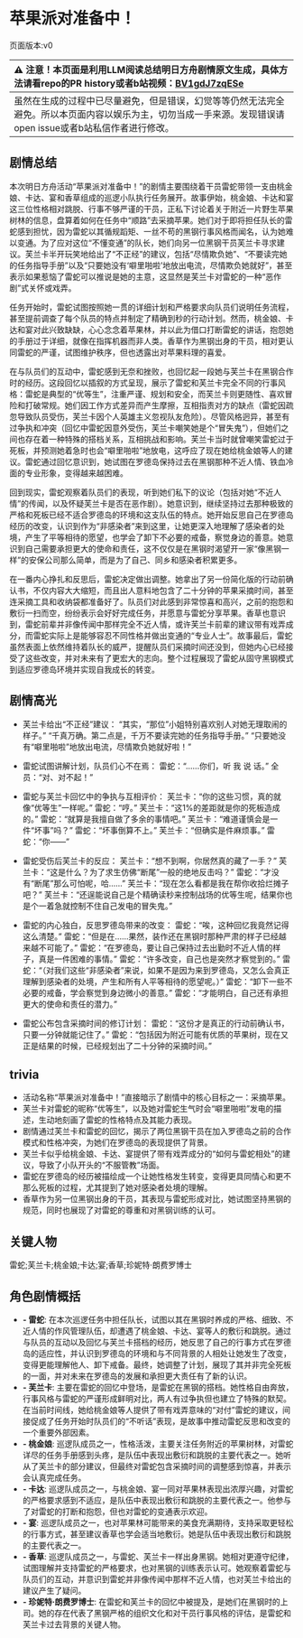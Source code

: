 # 苹果派对准备中！
页面版本:v0
 

| :warning: 注意！本页面是利用LLM阅读总结明日方舟剧情原文生成，具体方法请看repo的PR history或者b站视频：[BV1gdJ7zqESe](https://www.bilibili.com/video/BV1gdJ7zqESe/)         |
|:----------------------------|
| 虽然在生成的过程中已尽量避免，但是错误，幻觉等等仍然无法完全避免。所以本页面内容以娱乐为主，切勿当成一手来源。发现错误请open issue或者b站私信作者进行修改。|



## 剧情总结
本次明日方舟活动“苹果派对准备中！”的剧情主要围绕着干员雷蛇带领一支由桃金娘、卡达、宴和香草组成的巡逻小队执行任务展开。故事伊始，桃金娘、卡达和宴这三位性格相对跳脱、行事不够严谨的干员，正私下讨论着关于附近一片野生苹果树林的信息，盘算着如何在任务中“顺路”去采摘苹果。她们对于即将担任队长的雷蛇感到担忧，因为雷蛇以其循规蹈矩、一丝不苟的黑钢行事风格而闻名，认为她难以变通。为了应对这位“不懂变通”的队长，她们向另一位黑钢干员芙兰卡寻求建议。芙兰卡半开玩笑地给出了“不正经”的建议，包括“尽情欺负她”、“不要读完她的任务指导手册”以及“只要她没有‘噼里啪啦’地放出电流，尽情欺负她就好”，甚至表示如果惹恼了雷蛇可以推说是她的主意，这显然是芙兰卡对雷蛇的一种“恶作剧”式关怀或戏弄。

任务开始时，雷蛇试图按照她一贯的详细计划和严格要求向队员们说明任务流程，甚至提前调查了每个队员的特点并制定了精确到秒的行动计划。然而，桃金娘、卡达和宴对此兴致缺缺，心心念念着苹果林，并以此为借口打断雷蛇的讲话，抱怨她的手册过于详细，就像在指挥机器而非人类。香草作为黑钢出身的干员，相对更认同雷蛇的严谨，试图维护秩序，但也透露出对苹果料理的喜爱。

在与队员们的互动中，雷蛇感到无奈和挫败，也回忆起一段她与芙兰卡在黑钢合作时的经历。这段回忆以插叙的方式呈现，展示了雷蛇和芙兰卡完全不同的行事风格：雷蛇是典型的“优等生”，注重严谨、规划和安全，而芙兰卡则更随性、喜欢冒险和打破常规。她们因工作方式差异而产生摩擦，互相指责对方的缺点（雷蛇因疏忽导致队员受伤，芙兰卡因个人英雄主义忽视队友危险）。尽管风格迥异，甚至有过争执和冲突（回忆中雷蛇因意外受伤，芙兰卡嘲笑她是个“冒失鬼”），但她们之间也存在着一种特殊的搭档关系，互相挑战和影响。芙兰卡当时就曾嘲笑雷蛇过于死板，并预测她着急时也会“噼里啪啦”地放电，这呼应了现在她给桃金娘等人的建议。雷蛇通过回忆意识到，她试图在罗德岛保持过去在黑钢那种不近人情、铁血冷面的专业形象，变得越来越困难。

回到现实，雷蛇观察着队员们的表现，听到她们私下的议论（包括对她“不近人情”的传闻，以及怀疑芙兰卡是否在恶作剧）。她意识到，继续坚持过去那种极致的严格和死板已经不适合罗德岛的环境和这支队伍的特点。她开始反思自己在罗德岛经历的改变，认识到作为“非感染者”来到这里，让她更深入地理解了感染者的处境，产生了平等相待的愿望，也学会了卸下不必要的戒备，察觉身边的善意。她意识到自己需要承担更大的使命和责任，这不仅仅是在黑钢时渴望开一家“像黑钢一样”的安保公司那么简单，而是为了自己、同乡和感染者积累更多。

在一番内心挣扎和反思后，雷蛇决定做出调整。她拿出了另一份简化版的行动前确认书，不仅内容大大缩短，而且出人意料地包含了二十分钟的苹果采摘时间，甚至连采摘工具和收纳袋都准备好了。队员们对此感到非常惊喜和高兴，之前的抱怨和敷衍一扫而空，纷纷表示会好好完成任务，并愿意与雷蛇分享苹果。香草也意识到，雷蛇前辈并非像传闻中那样完全不近人情，或许芙兰卡前辈的建议带有戏弄成分，而雷蛇实际上是能够容忍不同性格并做出变通的“专业人士”。故事最后，雷蛇虽然表面上依然维持着队长的威严，提醒队员们采摘时间还没到，但她内心已经接受了这些改变，并对未来有了更宏大的志向。整个过程展现了雷蛇从固守黑钢模式到适应罗德岛环境并实现自我成长的转变。
## 剧情高光
- 芙兰卡给出“不正经”建议：
“其实，“那位”小姐特别喜欢别人对她无理取闹的样子。”
“千真万确。第二点是，千万不要读完她的任务指导手册。”
“只要她没有“噼里啪啦”地放出电流，尽情欺负她就好啦！”

- 雷蛇试图讲解计划，队员们心不在焉：
雷蛇：“......你们，听 我 说 话。”
全员：“对、对不起！”

- 雷蛇与芙兰卡回忆中的争执与互相评价：
芙兰卡：“你的这些习惯，真的就像“优等生”一样呢。”
雷蛇：“哼。”
芙兰卡：“这1%的差距就是你的死板造成的。”
雷蛇：“就算是我擅自做了多余的事情吧。”
芙兰卡：“难道谨慎会是一件“坏事”吗？”
雷蛇：“坏事倒算不上。”
芙兰卡：“但确实是件麻烦事。”
雷蛇：“你——”

- 雷蛇受伤后芙兰卡的反应：
芙兰卡：“想不到啊，你居然真的藏了一手？”
芙兰卡：“这是什么？为了求生仿佛“断尾”一般的绝地反击吗？”
雷蛇：“才没有“断尾”那么可怕呢，哈......”
芙兰卡：“现在怎么看都是我在帮你收拾烂摊子吧？”
芙兰卡：“还逞能说自己是个精确读秒来控制战场的优等生呢，结果你也是个一着急就控制不住自己发电的冒失鬼。”

- 雷蛇的内心独白，反思罗德岛带来的改变：
雷蛇：“唉，这种回忆我竟然记得这么清楚。”
雷蛇：“但是在......果然，装作还在黑钢时那种严肃的样子已经越来越不可能了。”
雷蛇：“在罗德岛，要让自己保持过去出勤时不近人情的样子，真是一件困难的事情。”
雷蛇：“许多改变，自己也是突然才察觉到的。”
雷蛇：“（对我们这些“非感染者”来说，如果不是因为来到罗德岛，又怎么会真正理解到感染者的处境，产生和所有人平等相待的愿望呢。）”
雷蛇：“卸下一些不必要的戒备，学会察觉到身边微小的善意。”
雷蛇：“才能明白，自己还有承担更大的使命和责任的潜力。”

- 雷蛇公布包含采摘时间的修订计划：
雷蛇：“这份才是真正的行动前确认书，只要一分钟就能记住了。”
雷蛇：“包括因为附近可能有优质的苹果树，现在又正是结果的时候，已经规划出了二十分钟的采摘时间。”
## trivia
- 活动名称“苹果派对准备中！”直接暗示了剧情中的核心目标之一：采摘苹果。
- 芙兰卡对雷蛇的昵称“优等生”，以及她对雷蛇生气时会“噼里啪啦”发电的描述，生动地刻画了雷蛇的性格特点及其能力表现。
- 剧情通过芙兰卡和雷蛇的回忆，揭示了两位黑钢干员在加入罗德岛之前的合作模式和性格冲突，为她们在罗德岛的表现提供了背景。
- 芙兰卡似乎给桃金娘、卡达、宴提供了带有戏弄成分的“如何与雷蛇相处”的建议，导致了小队开头的“不服管教”场面。
- 雷蛇在罗德岛的经历被描绘成一个让她性格发生转变，变得更具同情心和更不那么死板的过程，尤其提到了她对感染者处境的理解。
- 香草作为另一位黑钢出身的干员，其表现与雷蛇形成对比，她试图坚持黑钢的规范，同时也展现了对雷蛇的尊重和对黑钢训练的认可。
## 关键人物
雷蛇;芙兰卡;桃金娘;卡达;宴;香草;珍妮特·朗费罗博士
## 角色剧情概括
-   **- 雷蛇**: 在本次巡逻任务中担任队长，试图以其在黑钢时养成的严格、细致、不近人情的作风管理队伍，却遭遇了桃金娘、卡达、宴等人的敷衍和跳脱。通过与队员的互动以及回忆与芙兰卡搭档的经历，她反思了自己的行事方式在罗德岛的适应性，并认识到罗德岛的环境和与不同背景的人相处让她发生了改变，变得更能理解他人、卸下戒备。最终，她调整了计划，展现了其并非完全死板的一面，并对未来在罗德岛的发展和承担更大责任有了新的认识。
-   **- 芙兰卡**: 主要在雷蛇的回忆中登场，是雷蛇在黑钢的搭档。她性格自由奔放，行事风格与雷蛇的严谨形成鲜明对比，两人有过争执但也建立了特殊的默契。在当前时间线，她给桃金娘等人提供了带有戏弄意味的“对付”雷蛇的建议，间接促成了任务开始时队员们的“不听话”表现，是故事中推动雷蛇反思和改变的一个重要外部因素。
-   **- 桃金娘**: 巡逻队成员之一，性格活泼，主要关注任务附近的苹果树林，对雷蛇详尽的任务手册感到头疼，是队伍中表现出敷衍和跳脱的主要代表之一。她听从了芙兰卡的部分建议，但最终对雷蛇包含采摘时间的调整感到惊喜，并表示会认真完成任务。
-   **- 卡达**: 巡逻队成员之一，与桃金娘、宴一同对苹果林表现出浓厚兴趣，对雷蛇的严格要求感到不适应，是队伍中表现出敷衍和跳脱的主要代表之一。他参与了对雷蛇的打断和抱怨，但也对雷蛇的变通表示欢迎。
-   **- 宴**: 巡逻队成员之一，也对苹果林可能带来的美食充满期待，支持采取更轻松的行事方式，甚至建议香草也学会适当地敷衍。她是队伍中表现出敷衍和跳脱的主要代表之一。
-   **- 香草**: 巡逻队成员之一，与雷蛇、芙兰卡一样出身黑钢。她相对更遵守纪律，试图理解并支持雷蛇的严格要求，也对黑钢的训练表示认可。她观察着雷蛇与队员们的互动，并意识到雷蛇并非像传闻中那样不近人情，也对芙兰卡给出的建议产生了疑问。
-   **- 珍妮特·朗费罗博士**: 在雷蛇和芙兰卡的回忆中被提及，是她们在黑钢时的上司。她的存在代表了黑钢严格的组织文化和对干员行事风格的评估，是雷蛇和芙兰卡过去背景的关键人物。